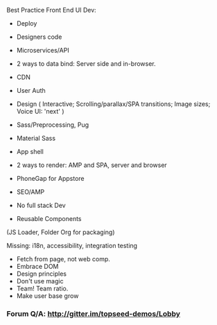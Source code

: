 
Best Practice Front End UI Dev:

- Deploy
- Designers code 
- Microservices/API
- 2 ways to data bind: Server side and in-browser.
- CDN
- User Auth

- Design (
    Interactive; 
    Scrolling/parallax/SPA transitions; 
    Image sizes; 
    Voice UI: 'next' )

- Sass/Preprocessing, Pug
- Material Sass
- App shell
- 2 ways to render: AMP and SPA, server and browser
- PhoneGap for Appstore

- SEO/AMP
- No full stack Dev
- Reusable Components

(JS Loader, Folder Org for packaging)

Missing: i18n, accessibility, integration testing

- Fetch from page, not web comp.
- Embrace DOM
- Design principles
- Don't use magic
- Team! Team ratio.
- Make user base grow

### Forum Q/A: http://gitter.im/topseed-demos/Lobby


